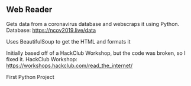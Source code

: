 Web Reader
---------------

Gets data from a coronavirus database and webscraps it using Python.
Database: https://ncov2019.live/data

Uses BeautifulSoup to get the HTML and formats it

Initially based off of a HackClub Workshop, but the code was broken, so I fixed it.
HackClub Workshop: https://workshops.hackclub.com/read_the_internet/

First Python Project
